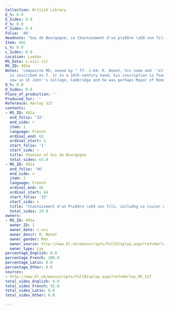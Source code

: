 ```yaml
---
Collection: British Library
E_%: 0.0
E_Sides: 0.0
F_%: 0.0
F_Sides: 0.0
Folia: '46'
Headnote: "Gui de Bourgogne; Le Chastoiement d'un p\xE8re \xE0 son fils"
Item: 492
L_%: 0.0
L_Sides: 0.0
Location: London
MS_Date: s.xiii (1)
MS_ID: 491a
Notes: 'composite MS; owned by " ff. 1-64: R. Benet, his name and ''Vita Caroli Magni''
  is inscribed on f. 1r in a 16th-century hand; his inscription is found in 6 manuscripts
  now in St John''s College, Cambridge and he was perhaps Mayor of Romney"'
O_%: 0.0
O_Sides: 0.0
Place_of_production: ''
Produced_for: ''
Reference: Harley 527
contents:
- MS_ID: 491a
  end_folio: '32'
  end_side: r
  item: 1
  language: French
  ordinal_end: 63
  ordinal_start: 1
  start_folio: '1'
  start_side: r
  title: Chanson of Gui de Bourgogne
  total_sides: 63.0
- MS_ID: 491a
  end_folio: '46'
  end_side: v
  item: 2
  language: French
  ordinal_end: 92
  ordinal_start: 64
  start_folio: '32'
  start_side: v
  title: "Chastoiement d'un P\xE8re \xE0 son fils, includng Le Cuvier on f. 38r"
  total_sides: 29.0
owners:
- MS_ID: 491a
  owner_ID: 1
  owner_date: s.xvi
  owner_descr: R. Benet
  owner_gender: Man
  owner_source: http://www.bl.uk/manuscripts/FullDisplay.aspx?ref=Harley_MS_527
  owner_type: Lay
percentage_English: 0.0
percentage_French: 100.0
percentage_Latin: 0.0
percentage_Other: 0.0
sources:
- http://www.bl.uk/manuscripts/FullDisplay.aspx?ref=Harley_MS_527
total_sides_English: 0.0
total_sides_French: 92.0
total_sides_Latin: 0.0
total_sides_Other: 0.0

---
```

